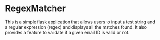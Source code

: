 # RegexMatcher
This is a simple flask application that allows users to input a test string and a regular expression (regex) and displays all the matches found. It also provides a feature to validate if a given email ID is valid or not.
